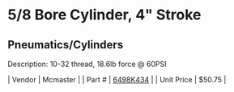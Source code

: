 # 5/8 Bore Cylinder, 4" Stroke
## Pneumatics/Cylinders
Description: 	10-32 thread, 18.6lb force @ 60PSI 

| Vendor | Mcmaster | 
| Part # | [6498K434](http://www.mcmaster.com/) | 
| Unit Price | $50.75 | 
